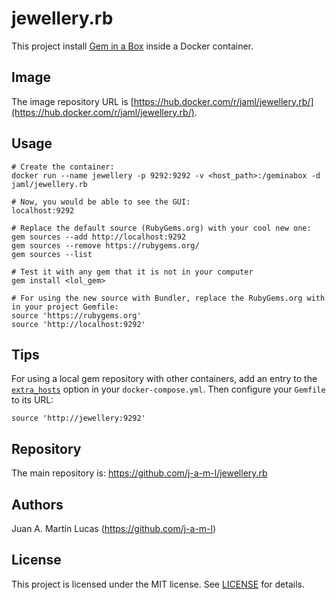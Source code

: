 # jewellery.rb

This project install [Gem in a Box](http://tomlea.co.uk/posts/gem-in-a-box/) inside a Docker container.

## Image

The image repository URL is [https://hub.docker.com/r/jaml/jewellery.rb/](https://hub.docker.com/r/jaml/jewellery.rb/).

## Usage

```
# Create the container:
docker run --name jewellery -p 9292:9292 -v <host_path>:/geminabox -d jaml/jewellery.rb

# Now, you would be able to see the GUI:
localhost:9292

# Replace the default source (RubyGems.org) with your cool new one:
gem sources --add http://localhost:9292
gem sources --remove https://rubygems.org/
gem sources --list

# Test it with any gem that it is not in your computer
gem install <lol_gem>

# For using the new source with Bundler, replace the RubyGems.org with in your project Gemfile:
source 'https://rubygems.org'
source 'http://localhost:9292'
```

## Tips

For using a local gem repository with other containers, add an entry to the [`extra_hosts`](https://docs.docker.com/compose/compose-file/#extra-hosts) option in your `docker-compose.yml`. Then configure your `Gemfile` to its URL:
```
source 'http://jewellery:9292'
```

## Repository

The main repository is: https://github.com/j-a-m-l/jewellery.rb

## Authors

Juan A. Martín Lucas (https://github.com/j-a-m-l)

## License

This project is licensed under the MIT license. See [LICENSE](https://github.com/j-a-m-l/jewellery.rb/blob/master/LICENSE) for details.

